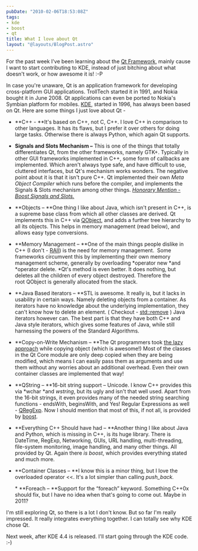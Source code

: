 ```yaml
---
pubDate: "2010-02-06T18:53:08Z"
tags:
- kde
- boost
- qt
title: What I love about Qt
layout: "@layouts/BlogPost.astro"
---
```


For the past week I've been learning about the <a href="http://en.wikipedia.org/wiki/Qt_(framework)">Qt Framework</a>, mainly cause I want to start contributing to KDE, instead of just bitching about what doesn't work, or how awesome it is! :-P

In case you're unaware, Qt is an application framework for developing cross-platform GUI applications. TrollTech started it in 1991, and Nokia bought it in June 2008. Qt applications can even be ported to Nokia's Symbian platform for mobiles. <a href="http://kde.org/">KDE</a>, started in 1996, has always been based on Qt. Here are some things I just love about Qt -

* **C++ 	- **It's based on C++, not C, 	C++. I love C++ in comparison to other languages. It has its 	flaws, but I prefer it over others for doing large tasks. Otherwise 	there is always Python, which again Qt supports.

* **Signals 	and Slots Mechanism –** This 	is one of the things that totally differentiates Qt, from the other 	frameworks,
namely GTK+. Typically in other GUI frameworks 	implemented in C++, some form of callbacks are implemented. Which 	aren't always type safe, and have difficult to use, cluttered 	interfaces, but Qt's mechanism works wonders. The negative point 	about it is that it isn't pure C++. Qt implemented their own *Meta 	Object Compiler* which runs 	before the compiler, and implements the Signals &amp; Slots 	mechanism among other things. *<a href="http://www.boost.org/doc/libs/1_42_0/doc/html/signals.html">Honorary Mention - Boost Signals and Slots.</a>*

* **Objects 	– **One thing I like about 	Java, which isn't present in C++, is a supreme base class from which 	all other classes are derived. Qt implements this in C++ via <a href="http://doc.trolltech.com/4.6/qobject.html">QObject</a>, and adds a 	further tree hierarchy to all its objects. This helps in memory 	management (read below), and allows easy type conversions.

* **Memory 	Management – **One of the main
things people dislike in C++ (I don't - <a href="http://en.wikipedia.org/wiki/RAII">RAII</a>) is the need for memory 	management.  Some frameworks circumvent this by implementing 	their own memory management scheme, generally by overloading 	*operator new *and 	*operator delete. *Qt's 	method is even better. It does nothing, but deletes all the children 	of every object destroyed. Therefore the root QObject is generally 	allocated from the stack.

* **Java 	Based iterators – **STL 	is awesome. It really is, but it lacks in usability in certain ways. 	Namely deleting objects from a container. As iterators have no 	knowledge about the underlying implementation, they can't know how 	to delete an element. ( Checkout - <a href="http://www.cplusplus.com/reference/algorithm/remove/">std::remove</a> ) Java iterators however can. The 	best part is that they have both C++ and Java style iterators, which 	gives some features of Java, while still harnessing the powers of
the Standard Algorithms.

* **Copy-on-Write 	Mechanism – **The 	Qt programmers took <a href="http://doc.troll.no/4.6/implicit-sharing.html">the lazy approach</a> while copying object (which is 	awesome!) Most of the classes in the Qt Core module are only deep 	copied when they are being modified, which means I can easily pass 	them as arguments and use them without any worries about an 	additional overhead. Even their own container classes are 	implemented that way!

* **QString 	– **16-bit 	string support – Unicode. I know C++ provides this via *wchar *and 	*wstring*, but its ugly and isn't that well used. Apart from the 16-bit 	strings, it even provides many of the needed string searching 	functions - endsWith, beginsWith, and Yes! Regular Expressions as 	well - <a href="http://doc.troll.no/4.6/qregexp.html">QRegExp</a>. Now I should mention that most of this, if not all, is provided by <a href="http://www.boost.org/">boost</a>.

* **Everything 	C++ Should have had – **Another 	thing I like about Java and Python, which is missing in C++, is its 	huge library. There is DateTime, RegExp,  Networking, GUIs, URL 	handling, multi-threading, file-system monitoring, image handling, 	and many other things. All provided by Qt. Again there *is 	boost*, 	which provides everything stated and much more.

* **Container 	Classes – **I 	know this is a minor thing, but I love the overloaded operator &lt;&lt;. 	It's a lot simpler than calling *push_back.*</li> * **Foreach – **Support for the 	“foreach” keyword. Something C++0x should fix, but I 	have no idea when that's going to come out. Maybe in 2011?

I'm still exploring Qt, so there is a lot I don't know. But so far I'm really impressed. It really integrates everything together. I can totally see why KDE chose Qt.

Next week, after KDE 4.4 is released. I'll start going through the KDE code. :-)
